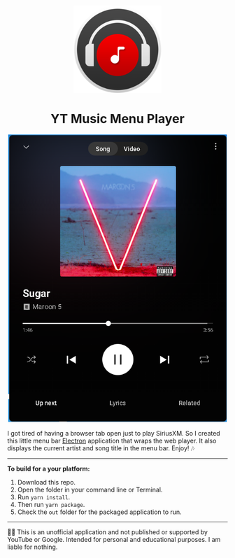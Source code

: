 <p align="center">
  <img width="200" height="200" src="/Icon.png" />
</p>

<h1 align="center">YT Music Menu Player</h1>

<p align="center">
<img width="500" alt="preview" src="/preview.png" />
</p>

I got tired of having a browser tab open just to play SiriusXM. So I created this little menu bar [Electron](https://www.electronjs.org/) application that wraps the web player. It also displays the current artist and song title in the menu bar. Enjoy! 🎶

---

**To build for a your platform:**
1. Download this repo.
2. Open the folder in your command line or Terminal.
3. Run `yarn install`.
4. Then run `yarn package`.
5. Check the `out` folder for the packaged application to run.

---

🧑‍⚖️ This is an unofficial application and not published or supported by YouTube or Google. Intended for personal and educational purposes. I am liable for nothing.
